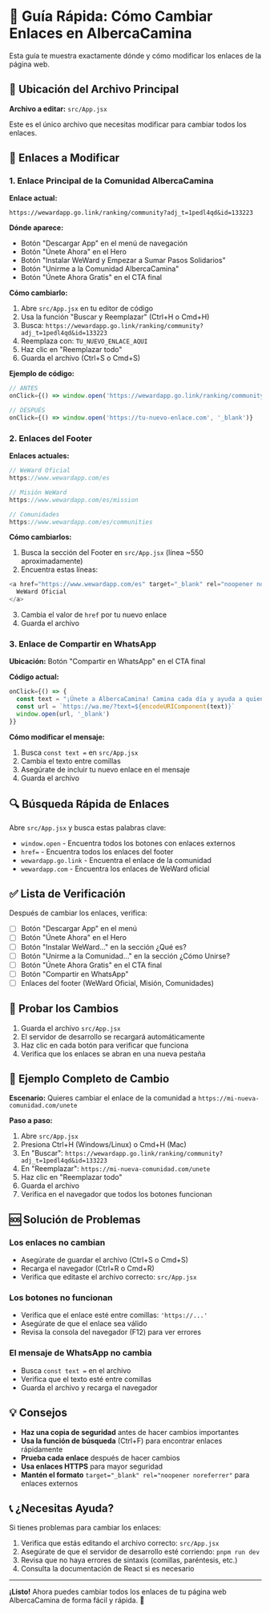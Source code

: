 # 🔗 Guía Rápida: Cómo Cambiar Enlaces en AlbercaCamina

Esta guía te muestra exactamente dónde y cómo modificar los enlaces de la página web.

## 📍 Ubicación del Archivo Principal

**Archivo a editar:** `src/App.jsx`

Este es el único archivo que necesitas modificar para cambiar todos los enlaces.

## 🎯 Enlaces a Modificar

### 1. Enlace Principal de la Comunidad AlbercaCamina

**Enlace actual:**
```
https://wewardapp.go.link/ranking/community?adj_t=1pedl4qd&id=133223
```

**Dónde aparece:**
- Botón "Descargar App" en el menú de navegación
- Botón "Únete Ahora" en el Hero
- Botón "Instalar WeWard y Empezar a Sumar Pasos Solidarios"
- Botón "Unirme a la Comunidad AlbercaCamina"
- Botón "Únete Ahora Gratis" en el CTA final

**Cómo cambiarlo:**

1. Abre `src/App.jsx` en tu editor de código
2. Usa la función "Buscar y Reemplazar" (Ctrl+H o Cmd+H)
3. Busca: `https://wewardapp.go.link/ranking/community?adj_t=1pedl4qd&id=133223`
4. Reemplaza con: `TU_NUEVO_ENLACE_AQUI`
5. Haz clic en "Reemplazar todo"
6. Guarda el archivo (Ctrl+S o Cmd+S)

**Ejemplo de código:**

```javascript
// ANTES
onClick={() => window.open('https://wewardapp.go.link/ranking/community?adj_t=1pedl4qd&id=133223', '_blank')}

// DESPUÉS
onClick={() => window.open('https://tu-nuevo-enlace.com', '_blank')}
```

### 2. Enlaces del Footer

**Enlaces actuales:**

```javascript
// WeWard Oficial
https://www.wewardapp.com/es

// Misión WeWard
https://www.wewardapp.com/es/mission

// Comunidades
https://www.wewardapp.com/es/communities
```

**Cómo cambiarlos:**

1. Busca la sección del Footer en `src/App.jsx` (línea ~550 aproximadamente)
2. Encuentra estas líneas:

```javascript
<a href="https://www.wewardapp.com/es" target="_blank" rel="noopener noreferrer">
  WeWard Oficial
</a>
```

3. Cambia el valor de `href` por tu nuevo enlace
4. Guarda el archivo

### 3. Enlace de Compartir en WhatsApp

**Ubicación:** Botón "Compartir en WhatsApp" en el CTA final

**Código actual:**

```javascript
onClick={() => {
  const text = "¡Únete a AlbercaCamina! Camina cada día y ayuda a quienes más lo necesitan. https://wewardapp.go.link/ranking/community?adj_t=1pedl4qd&id=133223"
  const url = `https://wa.me/?text=${encodeURIComponent(text)}`
  window.open(url, '_blank')
}}
```

**Cómo modificar el mensaje:**

1. Busca `const text =` en `src/App.jsx`
2. Cambia el texto entre comillas
3. Asegúrate de incluir tu nuevo enlace en el mensaje
4. Guarda el archivo

## 🔍 Búsqueda Rápida de Enlaces

Abre `src/App.jsx` y busca estas palabras clave:

- `window.open` - Encuentra todos los botones con enlaces externos
- `href=` - Encuentra todos los enlaces del footer
- `wewardapp.go.link` - Encuentra el enlace de la comunidad
- `wewardapp.com` - Encuentra los enlaces de WeWard oficial

## ✅ Lista de Verificación

Después de cambiar los enlaces, verifica:

- [ ] Botón "Descargar App" en el menú
- [ ] Botón "Únete Ahora" en el Hero
- [ ] Botón "Instalar WeWard..." en la sección ¿Qué es?
- [ ] Botón "Unirme a la Comunidad..." en la sección ¿Cómo Unirse?
- [ ] Botón "Únete Ahora Gratis" en el CTA final
- [ ] Botón "Compartir en WhatsApp"
- [ ] Enlaces del footer (WeWard Oficial, Misión, Comunidades)

## 🧪 Probar los Cambios

1. Guarda el archivo `src/App.jsx`
2. El servidor de desarrollo se recargará automáticamente
3. Haz clic en cada botón para verificar que funciona
4. Verifica que los enlaces se abran en una nueva pestaña

## 📝 Ejemplo Completo de Cambio

**Escenario:** Quieres cambiar el enlace de la comunidad a `https://mi-nueva-comunidad.com/unete`

**Paso a paso:**

1. Abre `src/App.jsx`
2. Presiona Ctrl+H (Windows/Linux) o Cmd+H (Mac)
3. En "Buscar": `https://wewardapp.go.link/ranking/community?adj_t=1pedl4qd&id=133223`
4. En "Reemplazar": `https://mi-nueva-comunidad.com/unete`
5. Haz clic en "Reemplazar todo"
6. Guarda el archivo
7. Verifica en el navegador que todos los botones funcionan

## 🆘 Solución de Problemas

### Los enlaces no cambian

- Asegúrate de guardar el archivo (Ctrl+S o Cmd+S)
- Recarga el navegador (Ctrl+R o Cmd+R)
- Verifica que editaste el archivo correcto: `src/App.jsx`

### Los botones no funcionan

- Verifica que el enlace esté entre comillas: `'https://...'`
- Asegúrate de que el enlace sea válido
- Revisa la consola del navegador (F12) para ver errores

### El mensaje de WhatsApp no cambia

- Busca `const text =` en el archivo
- Verifica que el texto esté entre comillas
- Guarda el archivo y recarga el navegador

## 💡 Consejos

- **Haz una copia de seguridad** antes de hacer cambios importantes
- **Usa la función de búsqueda** (Ctrl+F) para encontrar enlaces rápidamente
- **Prueba cada enlace** después de hacer cambios
- **Usa enlaces HTTPS** para mayor seguridad
- **Mantén el formato** `target="_blank" rel="noopener noreferrer"` para enlaces externos

## 📞 ¿Necesitas Ayuda?

Si tienes problemas para cambiar los enlaces:

1. Verifica que estás editando el archivo correcto: `src/App.jsx`
2. Asegúrate de que el servidor de desarrollo esté corriendo: `pnpm run dev`
3. Revisa que no haya errores de sintaxis (comillas, paréntesis, etc.)
4. Consulta la documentación de React si es necesario

---

**¡Listo!** Ahora puedes cambiar todos los enlaces de tu página web AlbercaCamina de forma fácil y rápida. 🎉
